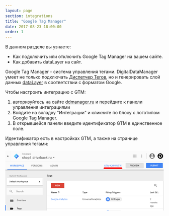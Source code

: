 ```yaml
---
layout: page
section: integrations
title: "Google Tag Manager"
date: 2017-08-23 18:00:00
order: 1
---
```


В данном разделе вы узнаете: 
* Как подключить или отключить Google Tag Manager на вашем сайте.
* Как добавить dataLayer на сайт.

Google Tag Manager - система управления тегами. DigitalDataManager умеет не только подключать [Диспетчер Тегов](https://support.google.com/tagmanager/answer/6102821?hl=ru), но и генерировать слой данных [dataLayer](https://support.google.com/tagmanager/answer/6164391?hl=ru) в соответствии с форматом Google.

Чтобы настроить интеграцию с GTM: 
1. авторизуйтесь на сайте [ddmanager.ru](https://admin.ddmanager.ru/) и перейдите к панели управления интеграциями
2. Войдите на вкладку "Интеграции" и кликните по блоку с логотипом Google Tag Manager.
3. В открывшейся панели введите идентификатор GTM в единственное поле.

Идентификатор есть в настройках GTM, а также на странице управления тегами:

![](/img/integrations.gtm.1.png)
